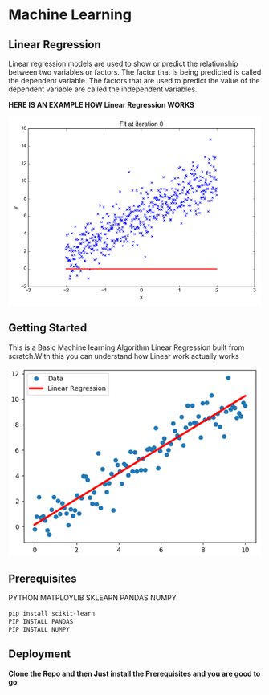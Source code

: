 # Machine Learning
## Linear Regression
Linear regression models are used to show or predict the relationship between two variables or factors. The factor that is being predicted
is called the dependent variable. The factors that are used to predict the value of the dependent variable are called the independent variables.


**HERE IS AN EXAMPLE HOW Linear Regression WORKS**

<p align="center">
  <img src="Example/Linear Reg working.gif">
</p>

## Getting Started 
This is a Basic Machine learning Algorithm Linear Regression built from scratch.With this you can understand how Linear work actually works

<p align="center">
  <img src="Example/Linear Regresion line.png">
</p>


## Prerequisites

PYTHON
MATPLOYLIB
SKLEARN
PANDAS
NUMPY


```
pip install scikit-learn
PIP INSTALL PANDAS
PIP INSTALL NUMPY
```

## Deployment

**Clone the Repo and then Just install the Prerequisites and you are good to go**
